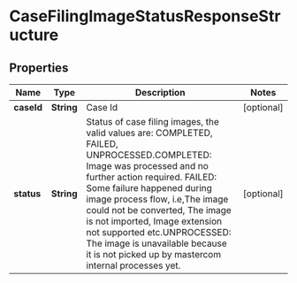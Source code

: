 

# CaseFilingImageStatusResponseStructure

## Properties

Name | Type | Description | Notes
------------ | ------------- | ------------- | -------------
**caseId** | **String** | Case Id |  [optional]
**status** | **String** | Status of case filing images, the valid values are: COMPLETED, FAILED, UNPROCESSED.COMPLETED: Image was processed and no further action required. FAILED: Some failure happened during image process flow, i.e,The image could not be converted, The image is not imported, Image extension not supported etc.UNPROCESSED: The image is unavailable because it is not picked up by mastercom internal processes yet. |  [optional]



